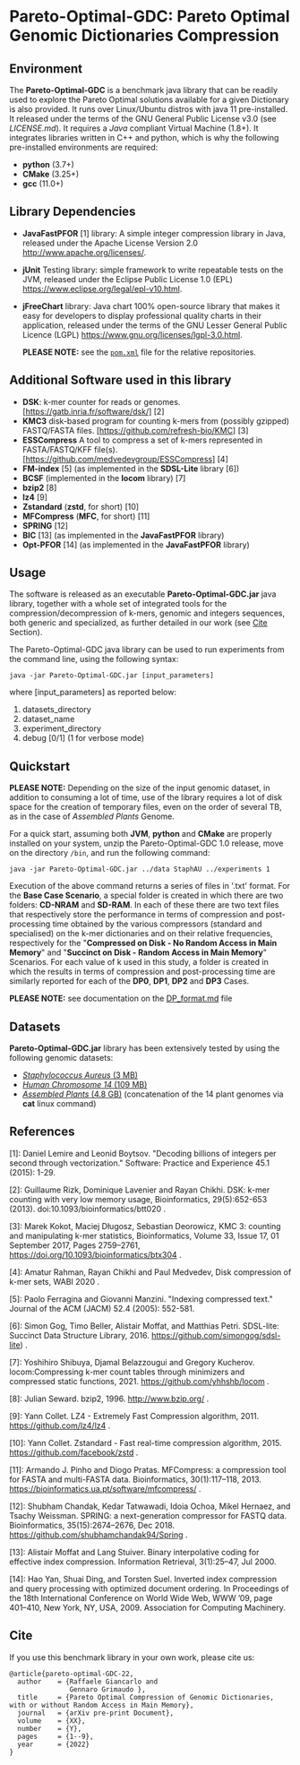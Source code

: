 # Pareto-Optimal-GDC: Pareto Optimal Genomic Dictionaries Compression

## Environment

The **Pareto-Optimal-GDC** is a benchmark java library that can be readily used to explore the Pareto Optimal solutions available for a given Dictionary is also provided. It runs over Linux/Ubuntu distros with java 11 pre-installed. It released under the terms of the GNU General Public License v3.0 (see *LICENSE.md*). It requires a *Java* compliant Virtual Machine (1.8+).  It integrates libraries written in C++ and python, which is why the following pre-installed environments are required: 

- **python** (3.7+)
- **CMake** (3.25+)
- **gcc** (11.0+)


## Library Dependencies

- **JavaFastPFOR** [1] library: A simple integer compression library in Java, released under the Apache License Version 2.0 http://www.apache.org/licenses/.

- **jUnit** Testing library: simple framework to write repeatable tests on the JVM, released under the Eclipse Public License 1.0 (EPL) https://www.eclipse.org/legal/epl-v10.html. 

- **jFreeChart** library: Java chart 100% open-source library that makes it easy for developers to display professional quality charts in their application, released under the terms of the GNU Lesser General Public Licence (LGPL) https://www.gnu.org/licenses/lgpl-3.0.html.

  **PLEASE NOTE:** see the [`pom.xml`](https://github.com/GenGrim76/Pareto-Optimal-GDC/blob/main/pom.xml) file for the relative repositories.


## Additional Software used in this library

- **DSK**: k-mer counter for reads or genomes. [https://gatb.inria.fr/software/dsk/] [2]
- **KMC3** disk-based program for counting k-mers from (possibly gzipped) FASTQ/FASTA files. [https://github.com/refresh-bio/KMC] [3]
- **ESSCompress** A tool to compress a set of k-mers represented in FASTA/FASTQ/KFF file(s). [https://github.com/medvedevgroup/ESSCompress] [4]
- **FM-index** [5] (as implemented in the **SDSL-Lite** library [6])
- **BCSF** (implemented in the **locom** library) [7]
- **bzip2** [8]
- **lz4** [9]
- **Zstandard** (**zstd**, for short) [10]
- **MFCompress** (**MFC**, for short) [11]
- **SPRING** [12]
- **BIC** [13] (as implemented in the **JavaFastPFOR** library)
- **Opt-PFOR** [14] (as implemented in the **JavaFastPFOR** library)



## Usage

The software is released as an executable **Pareto-Optimal-GDC.jar** java library, together with a whole set of integrated tools for the compression/decompression of k-mers, genomic and integers sequences, both generic and specialized, as further detailed in our work (see [Cite](https://github.com/GenGrim76/Pareto-Optimal-GDC/blob/main/README.md#Cite) Section). 

The Pareto-Optimal-GDC java library can be used to run experiments from the command line, using the following syntax:


`java -jar Pareto-Optimal-GDC.jar [input_parameters]`

where [input_parameters] as reported below:
1) datasets_directory
2) dataset_name 
3) experiment_directory 
4) debug [0/1] (1 for verbose mode)


## Quickstart

**PLEASE NOTE:** Depending on the size of the input genomic dataset, in addition to consuming a lot of time, use of the library requires a lot of disk space for the creation of temporary files, even on the order of several TB, as in the case of *Assembled Plants* Genome.

For a quick start, assuming both **JVM**, **python** and **CMake** are properly installed on your system, unzip the Pareto-Optimal-GDC 1.0 release, move on the directory `/bin`, and run the following command:

`java -jar Pareto-Optimal-GDC.jar ../data StaphAU ../experiments 1`


Execution of the above command returns a series of files in '.txt' format. For the **Base Case Scenario**, a special folder is created in which there are two folders: **CD-NRAM** and **SD-RAM**. In each of these there are two text files that respectively store the performance in terms of compression and post-processing time obtained by the various compressors (standard and specialised) on the k-mer dictionaries and on their relative frequencies, respectively for the "**Compressed on Disk - No Random Access in Main Memory**" and "**Succinct on Disk - Random Access in Main Memory**" Scenarios. For each value of k used in this study, a folder is created in which the results in terms of compression and post-processing time are similarly reported for each of the **DP0**, **DP1**, **DP2** and **DP3** Cases.

**PLEASE NOTE:** see documentation on the [DP_format.md](https://github.com/GenGrim76/Pareto-Optimal-GDC/blob/main/DP_format.md) file 


## Datasets

**Pareto-Optimal-GDC.jar** library has been extensively tested by using the following genomic datasets:
- [*Staphylococcus Aureus* (3 MB)](https://www.ncbi.nlm.nih.gov/nuccore/NC_010079.1?report=fasta)
- [*Human Chromosome 14* (109 MB)](https://www.ncbi.nlm.nih.gov/assembly/GCF_000001405.14/)
- [*Assembled Plants* (4.8 GB)](http://afproject.org/media/genome/std/assembled/plants/dataset/assembled-plants.zip) (concatenation of the 14 plant genomes via **cat** linux command)


## References
[1]: Daniel Lemire and Leonid Boytsov. "Decoding billions of integers per second through vectorization." Software: Practice and Experience 45.1 (2015): 1-29.

[2]: Guillaume Rizk, Dominique Lavenier and Rayan Chikhi. DSK: k-mer counting with very low memory usage, Bioinformatics, 29(5):652-653 (2013). doi:10.1093/bioinformatics/btt020 .

[3]:  Marek Kokot, Maciej Długosz, Sebastian Deorowicz, KMC 3: counting and manipulating k-mer statistics, Bioinformatics, Volume 33, Issue 17, 01 September 2017, Pages 2759–2761, https://doi.org/10.1093/bioinformatics/btx304 .

[4]: Amatur Rahman, Rayan Chikhi and Paul Medvedev, Disk compression of k-mer sets, WABI 2020 .

[5]: Paolo Ferragina and Giovanni Manzini. "Indexing compressed text." Journal of the ACM (JACM) 52.4 (2005): 552-581.

[6]: Simon Gog, Timo Beller, Alistair Moffat, and Matthias Petri. SDSL-lite: Succinct Data Structure Library, 2016. https://github.com/simongog/sdsl-lite) .

[7]: Yoshihiro Shibuya, Djamal Belazzougui and Gregory Kucherov. locom:Compressing k-mer count tables through minimizers and compressed static functions, 2021. https://github.com/yhhshb/locom .

[8]: Julian Seward. bzip2, 1996. http://www.bzip.org/ .

[9]: Yann Collet. LZ4 - Extremely Fast Compression algorithm, 2011. https://github.com/lz4/lz4 .

[10]: Yann Collet. Zstandard - Fast real-time compression algorithm, 2015. https://github.com/facebook/zstd .

[11]: Armando J. Pinho and Diogo Pratas. MFCompress: a compression tool for FASTA and multi-FASTA data. Bioinformatics, 30(1):117–118, 2013. https://bioinformatics.ua.pt/software/mfcompress/ .

[12]: Shubham Chandak, Kedar Tatwawadi, Idoia Ochoa, Mikel Hernaez, and Tsachy Weissman. SPRING: a next-generation compressor for FASTQ data. Bioinformatics, 35(15):2674–2676, Dec 2018. https://github.com/shubhamchandak94/Spring .

[13]: Alistair Moffat and Lang Stuiver. Binary interpolative coding for effective index compression. Information Retrieval, 3(1):25–47, Jul 2000. 

[14]: Hao Yan, Shuai Ding, and Torsten Suel. Inverted index compression and query processing with optimized document ordering. In Proceedings of the 18th International Conference on World Wide Web, WWW ’09, page 401–410, New York, NY, USA, 2009. Association for Computing Machinery.

## Cite

If you use this benchmark library in your own work, please cite us: 

```
@article{pareto-optimal-GDC-22,
  author    = {Raffaele Giancarlo and
               Gennaro Grimaudo },
  title     = {Pareto Optimal Compression of Genomic Dictionaries, with or without Random Access in Main Memory},
  journal   = {arXiv pre-print Document},
  volume    = {XX},
  number    = {Y},
  pages     = {1--9},
  year      = {2022}
}
```
